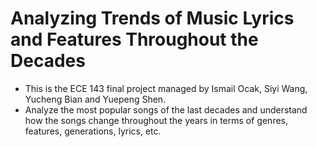 # Analyzing Trends of Music Lyrics and Features Throughout the Decades

- This is the ECE 143 final project managed by Ismail Ocak, Siyi Wang, Yucheng Bian and Yuepeng Shen.
- Analyze the most popular songs of the last decades and understand how the songs change throughout the years in terms of genres, features, generations, lyrics, etc. 
